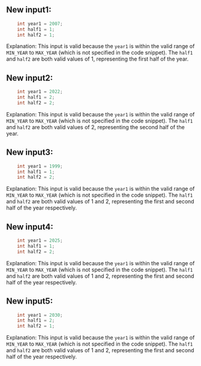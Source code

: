 ## New input1:
```java
    int year1 = 2007;
    int half1 = 1;
    int half2 = 1;
```
Explanation: This input is valid because the `year1` is within the valid range of `MIN_YEAR` to `MAX_YEAR` (which is not specified in the code snippet). The `half1` and `half2` are both valid values of 1, representing the first half of the year.

## New input2:
```java
    int year1 = 2022;
    int half1 = 2;
    int half2 = 2;
```
Explanation: This input is valid because the `year1` is within the valid range of `MIN_YEAR` to `MAX_YEAR` (which is not specified in the code snippet). The `half1` and `half2` are both valid values of 2, representing the second half of the year.

## New input3:
```java
    int year1 = 1999;
    int half1 = 1;
    int half2 = 2;
```
Explanation: This input is valid because the `year1` is within the valid range of `MIN_YEAR` to `MAX_YEAR` (which is not specified in the code snippet). The `half1` and `half2` are both valid values of 1 and 2, representing the first and second half of the year respectively.

## New input4:
```java
    int year1 = 2025;
    int half1 = 1;
    int half2 = 2;
```
Explanation: This input is valid because the `year1` is within the valid range of `MIN_YEAR` to `MAX_YEAR` (which is not specified in the code snippet). The `half1` and `half2` are both valid values of 1 and 2, representing the first and second half of the year respectively.

## New input5:
```java
    int year1 = 2030;
    int half1 = 2;
    int half2 = 1;
```
Explanation: This input is valid because the `year1` is within the valid range of `MIN_YEAR` to `MAX_YEAR` (which is not specified in the code snippet). The `half1` and `half2` are both valid values of 1 and 2, representing the first and second half of the year respectively.